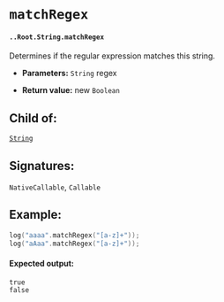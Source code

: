 # `matchRegex`

#### `..Root.String.matchRegex`

Determines if the regular expression matches this string.

* **Parameters:** `String` regex

* **Return value:** new `Boolean`

## Child of:

[`String`](docs..Root.String.md)

## Signatures:

`NativeCallable`, `Callable`

## Example:

```c
log("aaaa".matchRegex("[a-z]+"));
log("aAaa".matchRegex("[a-z]+"));
```

#### Expected output:

```
true
false
```